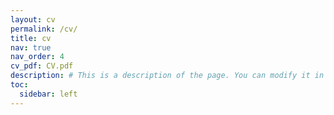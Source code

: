 ```yaml
---
layout: cv
permalink: /cv/
title: cv
nav: true
nav_order: 4
cv_pdf: CV.pdf
description: # This is a description of the page. You can modify it in 'pages/_cv.md'. You can also change or remove the top pdf download button.
toc:
  sidebar: left
---
```

